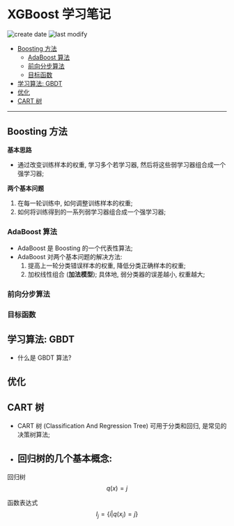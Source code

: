 XGBoost 学习笔记
===
<!--START_SECTION:badge-->
![create date](https://img.shields.io/static/v1?label=create%20date&message=2022-05-xx&label_color=gray&color=lightsteelblue&style=flat-square)
![last modify](https://img.shields.io/static/v1?label=last%20modify&message=2025-09-19%2017%3A06%3A45&label_color=gray&color=thistle&style=flat-square)
<!--END_SECTION:badge-->

<!--info
top: false
draft: true
hidden: true
tags: [ml]
-->

<!--START_SECTION:toc-->
- [Boosting 方法](#boosting-方法)
    - [AdaBoost 算法](#adaboost-算法)
    - [前向分步算法](#前向分步算法)
    - [目标函数](#目标函数)
- [学习算法: GBDT](#学习算法-gbdt)
- [优化](#优化)
- [CART 树](#cart-树)
<!--END_SECTION:toc-->

---

## Boosting 方法

**基本思路**
- 通过改变训练样本的权重, 学习多个若学习器, 然后将这些弱学习器组合成一个强学习器;

**两个基本问题**
1. 在每一轮训练中, 如何调整训练样本的权重;
2. 如何将训练得到的一系列弱学习器组合成一个强学习器;

### AdaBoost 算法

- AdaBoost 是 Boosting 的一个代表性算法;
- AdaBoost 对两个基本问题的解决方法:
    1. 提高上一轮分类错误样本的权重, 降低分类正确样本的权重;
    2. 加权线性组合 (**加法模型**); 具体地, 弱分类器的误差越小, 权重越大;

### 前向分步算法

### 目标函数

## 学习算法: GBDT
- 什么是 GBDT 算法?

## 优化


## CART 树
- CART 树 (Classification And Regression Tree) 可用于分类和回归, 是常见的决策树算法;

- 回归树的几个基本概念:
    -

回归树
$$q(x) = j$$

函数表达式
$$I_j = \{ i | q(x_i) = j \}$$

